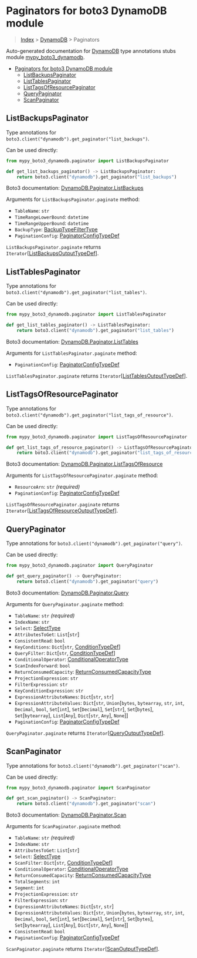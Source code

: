 # Paginators for boto3 DynamoDB module

> [Index](..) > [DynamoDB](.) > Paginators

Auto-generated documentation for
[DynamoDB](https://boto3.amazonaws.com/v1/documentation/api/1.17.72/reference/services/dynamodb.html#DynamoDB)
type annotations stubs module
[mypy_boto3_dynamodb](https://pypi.org/project/mypy-boto3-dynamodb/).

- [Paginators for boto3 DynamoDB module](#paginators-for-boto3-dynamodb-module)
  - [ListBackupsPaginator](#listbackupspaginator)
  - [ListTablesPaginator](#listtablespaginator)
  - [ListTagsOfResourcePaginator](#listtagsofresourcepaginator)
  - [QueryPaginator](#querypaginator)
  - [ScanPaginator](#scanpaginator)

## ListBackupsPaginator

Type annotations for `boto3.client("dynamodb").get_paginator("list_backups")`.

Can be used directly:

```python
from mypy_boto3_dynamodb.paginator import ListBackupsPaginator

def get_list_backups_paginator() -> ListBackupsPaginator:
    return boto3.client("dynamodb").get_paginator("list_backups")
```

Boto3 documentation:
[DynamoDB.Paginator.ListBackups](https://boto3.amazonaws.com/v1/documentation/api/1.17.72/reference/services/dynamodb.html#DynamoDB.Paginator.ListBackups)

Arguments for `ListBackupsPaginator.paginate` method:

- `TableName`: `str`
- `TimeRangeLowerBound`: `datetime`
- `TimeRangeUpperBound`: `datetime`
- `BackupType`: [BackupTypeFilterType](./literals.md#backuptypefiltertype)
- `PaginationConfig`:
  [PaginatorConfigTypeDef](./type_defs.md#paginatorconfigtypedef)

`ListBackupsPaginator.paginate` returns
`Iterator`\[[ListBackupsOutputTypeDef](./type_defs.md#listbackupsoutputtypedef)\].

## ListTablesPaginator

Type annotations for `boto3.client("dynamodb").get_paginator("list_tables")`.

Can be used directly:

```python
from mypy_boto3_dynamodb.paginator import ListTablesPaginator

def get_list_tables_paginator() -> ListTablesPaginator:
    return boto3.client("dynamodb").get_paginator("list_tables")
```

Boto3 documentation:
[DynamoDB.Paginator.ListTables](https://boto3.amazonaws.com/v1/documentation/api/1.17.72/reference/services/dynamodb.html#DynamoDB.Paginator.ListTables)

Arguments for `ListTablesPaginator.paginate` method:

- `PaginationConfig`:
  [PaginatorConfigTypeDef](./type_defs.md#paginatorconfigtypedef)

`ListTablesPaginator.paginate` returns
`Iterator`\[[ListTablesOutputTypeDef](./type_defs.md#listtablesoutputtypedef)\].

## ListTagsOfResourcePaginator

Type annotations for
`boto3.client("dynamodb").get_paginator("list_tags_of_resource")`.

Can be used directly:

```python
from mypy_boto3_dynamodb.paginator import ListTagsOfResourcePaginator

def get_list_tags_of_resource_paginator() -> ListTagsOfResourcePaginator:
    return boto3.client("dynamodb").get_paginator("list_tags_of_resource")
```

Boto3 documentation:
[DynamoDB.Paginator.ListTagsOfResource](https://boto3.amazonaws.com/v1/documentation/api/1.17.72/reference/services/dynamodb.html#DynamoDB.Paginator.ListTagsOfResource)

Arguments for `ListTagsOfResourcePaginator.paginate` method:

- `ResourceArn`: `str` *(required)*
- `PaginationConfig`:
  [PaginatorConfigTypeDef](./type_defs.md#paginatorconfigtypedef)

`ListTagsOfResourcePaginator.paginate` returns
`Iterator`\[[ListTagsOfResourceOutputTypeDef](./type_defs.md#listtagsofresourceoutputtypedef)\].

## QueryPaginator

Type annotations for `boto3.client("dynamodb").get_paginator("query")`.

Can be used directly:

```python
from mypy_boto3_dynamodb.paginator import QueryPaginator

def get_query_paginator() -> QueryPaginator:
    return boto3.client("dynamodb").get_paginator("query")
```

Boto3 documentation:
[DynamoDB.Paginator.Query](https://boto3.amazonaws.com/v1/documentation/api/1.17.72/reference/services/dynamodb.html#DynamoDB.Paginator.Query)

Arguments for `QueryPaginator.paginate` method:

- `TableName`: `str` *(required)*
- `IndexName`: `str`
- `Select`: [SelectType](./literals.md#selecttype)
- `AttributesToGet`: `List`\[`str`\]
- `ConsistentRead`: `bool`
- `KeyConditions`: `Dict`\[`str`,
  [ConditionTypeDef](./type_defs.md#conditiontypedef)\]
- `QueryFilter`: `Dict`\[`str`,
  [ConditionTypeDef](./type_defs.md#conditiontypedef)\]
- `ConditionalOperator`:
  [ConditionalOperatorType](./literals.md#conditionaloperatortype)
- `ScanIndexForward`: `bool`
- `ReturnConsumedCapacity`:
  [ReturnConsumedCapacityType](./literals.md#returnconsumedcapacitytype)
- `ProjectionExpression`: `str`
- `FilterExpression`: `str`
- `KeyConditionExpression`: `str`
- `ExpressionAttributeNames`: `Dict`\[`str`, `str`\]
- `ExpressionAttributeValues`: `Dict`\[`str`, `Union`\[`bytes`, `bytearray`,
  `str`, `int`, `Decimal`, `bool`, `Set`\[`int`\], `Set`\[`Decimal`\],
  `Set`\[`str`\], `Set`\[`bytes`\], `Set`\[`bytearray`\], `List`\[`Any`\],
  `Dict`\[`str`, `Any`\], `None`\]\]
- `PaginationConfig`:
  [PaginatorConfigTypeDef](./type_defs.md#paginatorconfigtypedef)

`QueryPaginator.paginate` returns
`Iterator`\[[QueryOutputTypeDef](./type_defs.md#queryoutputtypedef)\].

## ScanPaginator

Type annotations for `boto3.client("dynamodb").get_paginator("scan")`.

Can be used directly:

```python
from mypy_boto3_dynamodb.paginator import ScanPaginator

def get_scan_paginator() -> ScanPaginator:
    return boto3.client("dynamodb").get_paginator("scan")
```

Boto3 documentation:
[DynamoDB.Paginator.Scan](https://boto3.amazonaws.com/v1/documentation/api/1.17.72/reference/services/dynamodb.html#DynamoDB.Paginator.Scan)

Arguments for `ScanPaginator.paginate` method:

- `TableName`: `str` *(required)*
- `IndexName`: `str`
- `AttributesToGet`: `List`\[`str`\]
- `Select`: [SelectType](./literals.md#selecttype)
- `ScanFilter`: `Dict`\[`str`,
  [ConditionTypeDef](./type_defs.md#conditiontypedef)\]
- `ConditionalOperator`:
  [ConditionalOperatorType](./literals.md#conditionaloperatortype)
- `ReturnConsumedCapacity`:
  [ReturnConsumedCapacityType](./literals.md#returnconsumedcapacitytype)
- `TotalSegments`: `int`
- `Segment`: `int`
- `ProjectionExpression`: `str`
- `FilterExpression`: `str`
- `ExpressionAttributeNames`: `Dict`\[`str`, `str`\]
- `ExpressionAttributeValues`: `Dict`\[`str`, `Union`\[`bytes`, `bytearray`,
  `str`, `int`, `Decimal`, `bool`, `Set`\[`int`\], `Set`\[`Decimal`\],
  `Set`\[`str`\], `Set`\[`bytes`\], `Set`\[`bytearray`\], `List`\[`Any`\],
  `Dict`\[`str`, `Any`\], `None`\]\]
- `ConsistentRead`: `bool`
- `PaginationConfig`:
  [PaginatorConfigTypeDef](./type_defs.md#paginatorconfigtypedef)

`ScanPaginator.paginate` returns
`Iterator`\[[ScanOutputTypeDef](./type_defs.md#scanoutputtypedef)\].
